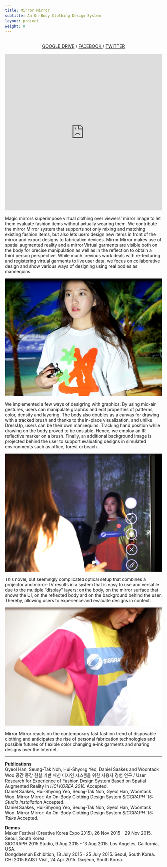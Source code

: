 ```yaml
---
title: Mirror Mirror
subtitle: An On-Body Clothing Design System
layout: project
weight: 0
---
```


<div style =" text-align:center"><br/>
<a href = "https://drive.google.com/folderview?id=0B8TzO2tMjoHGbFVmQ2Y3VF8ySms&usp=sharing#grid">GOOGLE DRIVE</a>   /
<a href = "https://www.facebook.com/mirror.kaist?ref=bookmarks">FACEBOOK  </a>    /
<a href = "https://twitter.com/Mirror_Kaist">TWITTER  </a>
</div><br/>


<div class = "videoWrapper"><iframe src="https://player.vimeo.com/video/130410404" width="100%" height="500" frameborder="0" webkitallowfullscreen mozallowfullscreen allowfullscreen></iframe></div>


Magic mirrors superimpose virtual clothing over viewers’ mirror image to let them evaluate fashion items without actually wearing them. We contribute the mirror Mirror system that supports not only mixing and matching existing fashion items, but also lets users design new items in front of the mirror and export designs to fabrication devices. Mirror Mirror makes use of spatial augmented reality and a mirror Virtual garments are visible both on the body for precise manipulation as well as in the reflection to obtain a third person perspective. While much previous work deals with re-texturing and registering virtual garments to live user data, we focus on collaborative design and show various ways of designing using real bodies as mannequins. 

![](<img/mirror3.jpg>)


We implemented a few ways of designing with graphics. By using mid-air gestures, users can manipulate graphics and edit properties of patterns, color, density and layering. The body also doubles as a canvas for drawing with a tracked brush and thanks to the in-place visualization, and unlike DressUp, users can be their own mannequins. Tracking hand position while drawing on the body proved to be unstable. Hence, we employ an IR reflective marker on a brush. Finally, an additional background image is projected behind the user to support evaluating designs in simulated environments such as office, forest or beach.


![](<img/mirror1.jpg>)

This novel, but seemingly complicated optical setup that combines a projector and mirror-TV results in a system that is easy to use and versatile due to the multiple “display” layers: on the body, on the mirror surface that shows the UI, on the reflected body and on the background behind the user. Thereby, allowing users to experience and evaluate designs in context.

![](<img/mirror2.jpg>)

Mirror Mirror reacts on the contemporary fast fashion trend of disposable clothing and anticipates the rise of personal fabrication technologies and possible futures of flexible color changing e-ink garments and sharing designs over the Internet.

<hr>

**Publications**   
Gyeol Han, Seung-Tak Noh, Hui-Shyong Yeo, Daniel Saakes and Woontack Woo 공간 증강 현실 기반 패션 디자인 시스템을 위한 사용자 경험 연구 / User Research for Experience of Fashion Design System Based on Spatial Augmented Reality In<i> HCI KOREA 2016.</i> Accepted.<br>
Daniel Saakes, Hui-Shyong Yeo, Seung-Tak Noh, Gyeol Han, Woontack Woo. Mirror Mirror: An On-Body Clothing Design System <i>SIGGRAPH '15: Studio Installation</i> Accepted.<br>
Daniel Saakes, Hui-Shyong Yeo, Seung-Tak Noh, Gyeol Han, Woontack Woo. Mirror Mirror: An On-Body Clothing Design System <i>SIGGRAPH '15: Talks</i> Accepted.

**Demos**   
Maker Festival (Creative Korea Expo 2015), 26 Nov 2015 - 29 Nov 2015. Seoul, South Korea.<br>
SIGGRAPH 2015 Studio, 9 Aug 2015 - 13 Aug 2015. Los Angeles, California, USA.<br>
Dongdaemun Exhibition, 18 July 2015 - 25 July 2015. Seoul, South Korea.<br>
CHI 2015 KAIST Visit, 24 Apr 2015. Daejeon, South Korea.